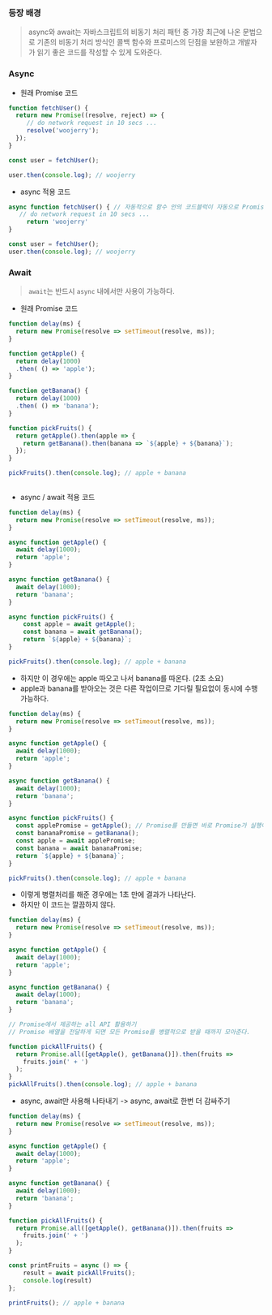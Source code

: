 ### 등장 배경
> async와 await는 자바스크립트의 비동기 처리 패턴 중 가장 최근에 나온 문법으로 기존의 비동기 처리 방식인 콜백 함수와 프로미스의 단점을 보완하고 개발자가 읽기 좋은 코드를 작성할 수 있게 도와준다.

### Async

- 원래 Promise 코드
```js
function fetchUser() {
  return new Promise((resolve, reject) => {
     // do network request in 10 secs ...
     resolve('woojerry');
  });  
}

const user = fetchUser();

user.then(console.log); // woojerry
```

- async 적용 코드

```js
async function fetchUser() { // 자동적으로 함수 안의 코드블럭이 자동으로 Promise로 바뀌게 된다.
   // do network request in 10 secs ...
     return 'woojerry'
}

const user = fetchUser();
user.then(console.log); // woojerry
```

### Await
> ```await```는 반드시 ```async``` 내에서만 사용이 가능하다.
- 원래 Promise 코드

```js
function delay(ms) {
  return new Promise(resolve => setTimeout(resolve, ms));
}

function getApple() {
  return delay(1000)
  .then( () => 'apple');
}

function getBanana() {
  return delay(1000)
  .then( () => 'banana');
}

function pickFruits() {
  return getApple().then(apple => { 
    return getBanana().then(banana => `${apple} + ${banana}`);
  });
}  

pickFruits().then(console.log); // apple + banana
    
```
- async / await 적용 코드 

```js
function delay(ms) {
  return new Promise(resolve => setTimeout(resolve, ms));
}

async function getApple() {
  await delay(1000);
  return 'apple';
}

async function getBanana() {
  await delay(1000);
  return 'banana';
}

async function pickFruits() {
    const apple = await getApple();
    const banana = await getBanana();
    return `${apple} + ${banana}`;
}  

pickFruits().then(console.log); // apple + banana
```

- 하지만 이 경우에는 apple 따오고 나서 banana를 따온다. (2초 소요)
- apple과 banana를 받아오는 것은 다른 작업이므로 기다릴 필요없이 동시에 수행 가능하다.

```js
function delay(ms) {
  return new Promise(resolve => setTimeout(resolve, ms));
}

async function getApple() {
  await delay(1000);
  return 'apple';
}

async function getBanana() {
  await delay(1000);
  return 'banana';
}

async function pickFruits() {
  const applePromise = getApple(); // Promise를 만들면 바로 Promise가 실행이 된다.
  const bananaPromise = getBanana();
  const apple = await applePromise;
  const banana = await bananaPromise;
  return `${apple} + ${banana}`;
}

pickFruits().then(console.log); // apple + banana
```
- 이렇게 병렬처리를 해준 경우에는 1초 만에 결과가 나타난다.
- 하지만 이 코드는 깔끔하지 않다.

```js
function delay(ms) {
  return new Promise(resolve => setTimeout(resolve, ms));
}

async function getApple() {
  await delay(1000);
  return 'apple';
}

async function getBanana() {
  await delay(1000);
  return 'banana';
}

// Promise에서 제공하는 all API 활용하기
// Promise 배열을 전달하게 되면 모든 Promise를 병렬적으로 받을 때까지 모아준다.

function pickAllFruits() {
  return Promise.all([getApple(), getBanana()]).then(fruits =>
    fruits.join(' + ')
  );
}  
pickAllFruits().then(console.log); // apple + banana
```

- async, await만 사용해 나타내기 -> async, await로 한번 더 감싸주기
```js
function delay(ms) {
  return new Promise(resolve => setTimeout(resolve, ms));
}

async function getApple() {
  await delay(1000);
  return 'apple';
}

async function getBanana() {
  await delay(1000);
  return 'banana';
}

function pickAllFruits() {
  return Promise.all([getApple(), getBanana()]).then(fruits =>
    fruits.join(' + ')
  );
}  

const printFruits = async () => { 
    result = await pickAllFruits();
    console.log(result)
};

printFruits(); // apple + banana
```
